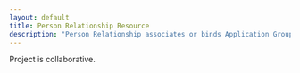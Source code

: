 ```yaml
---
layout: default
title: Person Relationship Resource
description: "Person Relationship associates or binds Application Group and Household."
---
```


Project is collaborative.